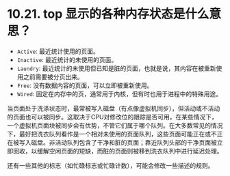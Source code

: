 # 10.21. top 显示的各种内存状态是什么意思？

- `Active`: 最近统计使用的页面。
- `Inactive`: 最近统计的未使用的页面。
- `Laundry`: 最近统计的未使用但已知是脏的页面，也就是说，其内容在被重新使用之前需要被分页出来。
- `Free`: 没有数据内容的页面，可以立即被重新使用。
- `Wired`: 固定在内存中的页，通常用于内核，但有时也用于进程中的特殊用途。

当页面处于洗涤状态时，最常被写入磁盘（有点像虚拟机同步），但活动或不活动的页面也可以被同步。这取决于CPU对修改位的跟踪是否可用，在某些情况下，一个虚拟机页面块被同步会有优势，不管它们属于哪个队列。在大多数常见的情况下，最好把洗衣队列看作是一个相对未使用的页面队列，这些页面可能正在或不正在被写入磁盘。非活动队列包含了干净和脏的页面；靠近队列头部的干净页面被立即回收，以缓解空闲页面的短缺，而脏的页面则被移到洗衣队列中进行延迟处理。

还有一些其他的标志（如忙碌标志或忙碌计数），可能会修改一些描述的规则。
